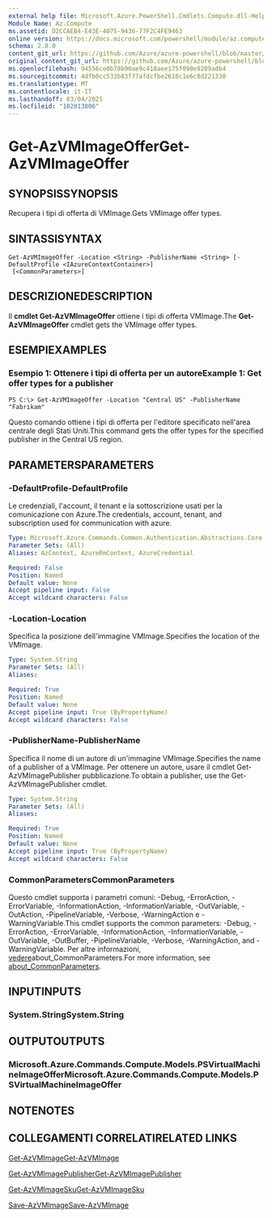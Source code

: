 ```yaml
---
external help file: Microsoft.Azure.PowerShell.Cmdlets.Compute.dll-Help.xml
Module Name: Az.Compute
ms.assetid: D2CCAEB4-E43E-4075-9436-77F2C4FE9463
online version: https://docs.microsoft.com/powershell/module/az.compute/get-azvmimageoffer
schema: 2.0.0
content_git_url: https://github.com/Azure/azure-powershell/blob/master/src/Compute/Compute/help/Get-AzVMImageOffer.md
original_content_git_url: https://github.com/Azure/azure-powershell/blob/master/src/Compute/Compute/help/Get-AzVMImageOffer.md
ms.openlocfilehash: 94556ce0b78b90ae9c418aee175f090e9209adb4
ms.sourcegitcommit: 4dfb0cc533b83f77afdcfbe2618c1e6c8d221330
ms.translationtype: MT
ms.contentlocale: it-IT
ms.lasthandoff: 03/04/2021
ms.locfileid: "102013806"
---
```

# <span data-ttu-id="58920-101">Get-AzVMImageOffer</span><span class="sxs-lookup"><span data-stu-id="58920-101">Get-AzVMImageOffer</span></span>

## <span data-ttu-id="58920-102">SYNOPSIS</span><span class="sxs-lookup"><span data-stu-id="58920-102">SYNOPSIS</span></span>
<span data-ttu-id="58920-103">Recupera i tipi di offerta di VMImage.</span><span class="sxs-lookup"><span data-stu-id="58920-103">Gets VMImage offer types.</span></span>

## <span data-ttu-id="58920-104">SINTASSI</span><span class="sxs-lookup"><span data-stu-id="58920-104">SYNTAX</span></span>

```
Get-AzVMImageOffer -Location <String> -PublisherName <String> [-DefaultProfile <IAzureContextContainer>]
 [<CommonParameters>]
```

## <span data-ttu-id="58920-105">DESCRIZIONE</span><span class="sxs-lookup"><span data-stu-id="58920-105">DESCRIPTION</span></span>
<span data-ttu-id="58920-106">Il **cmdlet Get-AzVMImageOffer** ottiene i tipi di offerta VMImage.</span><span class="sxs-lookup"><span data-stu-id="58920-106">The **Get-AzVMImageOffer** cmdlet gets the VMImage offer types.</span></span>

## <span data-ttu-id="58920-107">ESEMPI</span><span class="sxs-lookup"><span data-stu-id="58920-107">EXAMPLES</span></span>

### <span data-ttu-id="58920-108">Esempio 1: Ottenere i tipi di offerta per un autore</span><span class="sxs-lookup"><span data-stu-id="58920-108">Example 1: Get offer types for a publisher</span></span>
```
PS C:\> Get-AzVMImageOffer -Location "Central US" -PublisherName "Fabrikam"
```

<span data-ttu-id="58920-109">Questo comando ottiene i tipi di offerta per l'editore specificato nell'area centrale degli Stati Uniti.</span><span class="sxs-lookup"><span data-stu-id="58920-109">This command gets the offer types for the specified publisher in the Central US region.</span></span>

## <span data-ttu-id="58920-110">PARAMETERS</span><span class="sxs-lookup"><span data-stu-id="58920-110">PARAMETERS</span></span>

### <span data-ttu-id="58920-111">-DefaultProfile</span><span class="sxs-lookup"><span data-stu-id="58920-111">-DefaultProfile</span></span>
<span data-ttu-id="58920-112">Le credenziali, l'account, il tenant e la sottoscrizione usati per la comunicazione con Azure.</span><span class="sxs-lookup"><span data-stu-id="58920-112">The credentials, account, tenant, and subscription used for communication with azure.</span></span>

```yaml
Type: Microsoft.Azure.Commands.Common.Authentication.Abstractions.Core.IAzureContextContainer
Parameter Sets: (All)
Aliases: AzContext, AzureRmContext, AzureCredential

Required: False
Position: Named
Default value: None
Accept pipeline input: False
Accept wildcard characters: False
```

### <span data-ttu-id="58920-113">-Location</span><span class="sxs-lookup"><span data-stu-id="58920-113">-Location</span></span>
<span data-ttu-id="58920-114">Specifica la posizione dell'immagine VMImage.</span><span class="sxs-lookup"><span data-stu-id="58920-114">Specifies the location of the VMImage.</span></span>

```yaml
Type: System.String
Parameter Sets: (All)
Aliases:

Required: True
Position: Named
Default value: None
Accept pipeline input: True (ByPropertyName)
Accept wildcard characters: False
```

### <span data-ttu-id="58920-115">-PublisherName</span><span class="sxs-lookup"><span data-stu-id="58920-115">-PublisherName</span></span>
<span data-ttu-id="58920-116">Specifica il nome di un autore di un'immagine VMImage.</span><span class="sxs-lookup"><span data-stu-id="58920-116">Specifies the name of a publisher of a VMImage.</span></span>
<span data-ttu-id="58920-117">Per ottenere un autore, usare il cmdlet Get-AzVMImagePublisher pubblicazione.</span><span class="sxs-lookup"><span data-stu-id="58920-117">To obtain a publisher, use the Get-AzVMImagePublisher cmdlet.</span></span>

```yaml
Type: System.String
Parameter Sets: (All)
Aliases:

Required: True
Position: Named
Default value: None
Accept pipeline input: True (ByPropertyName)
Accept wildcard characters: False
```

### <span data-ttu-id="58920-118">CommonParameters</span><span class="sxs-lookup"><span data-stu-id="58920-118">CommonParameters</span></span>
<span data-ttu-id="58920-119">Questo cmdlet supporta i parametri comuni: -Debug, -ErrorAction, -ErrorVariable, -InformationAction, -InformationVariable, -OutVariable, -OutAction, -PipelineVariable, -Verbose, -WarningAction e -WarningVariable.</span><span class="sxs-lookup"><span data-stu-id="58920-119">This cmdlet supports the common parameters: -Debug, -ErrorAction, -ErrorVariable, -InformationAction, -InformationVariable, -OutVariable, -OutBuffer, -PipelineVariable, -Verbose, -WarningAction, and -WarningVariable.</span></span> <span data-ttu-id="58920-120">Per altre informazioni, [vedere](http://go.microsoft.com/fwlink/?LinkID=113216)about_CommonParameters.</span><span class="sxs-lookup"><span data-stu-id="58920-120">For more information, see [about_CommonParameters](http://go.microsoft.com/fwlink/?LinkID=113216).</span></span>

## <span data-ttu-id="58920-121">INPUT</span><span class="sxs-lookup"><span data-stu-id="58920-121">INPUTS</span></span>

### <span data-ttu-id="58920-122">System.String</span><span class="sxs-lookup"><span data-stu-id="58920-122">System.String</span></span>

## <span data-ttu-id="58920-123">OUTPUT</span><span class="sxs-lookup"><span data-stu-id="58920-123">OUTPUTS</span></span>

### <span data-ttu-id="58920-124">Microsoft.Azure.Commands.Compute.Models.PSVirtualMachineImageOffer</span><span class="sxs-lookup"><span data-stu-id="58920-124">Microsoft.Azure.Commands.Compute.Models.PSVirtualMachineImageOffer</span></span>

## <span data-ttu-id="58920-125">NOTE</span><span class="sxs-lookup"><span data-stu-id="58920-125">NOTES</span></span>

## <span data-ttu-id="58920-126">COLLEGAMENTI CORRELATI</span><span class="sxs-lookup"><span data-stu-id="58920-126">RELATED LINKS</span></span>

[<span data-ttu-id="58920-127">Get-AzVMImage</span><span class="sxs-lookup"><span data-stu-id="58920-127">Get-AzVMImage</span></span>](./Get-AzVMImage.md)

[<span data-ttu-id="58920-128">Get-AzVMImagePublisher</span><span class="sxs-lookup"><span data-stu-id="58920-128">Get-AzVMImagePublisher</span></span>](./Get-AzVMImagePublisher.md)

[<span data-ttu-id="58920-129">Get-AzVMImageSku</span><span class="sxs-lookup"><span data-stu-id="58920-129">Get-AzVMImageSku</span></span>](./Get-AzVMImageSku.md)

[<span data-ttu-id="58920-130">Save-AzVMImage</span><span class="sxs-lookup"><span data-stu-id="58920-130">Save-AzVMImage</span></span>](./Save-AzVMImage.md)


